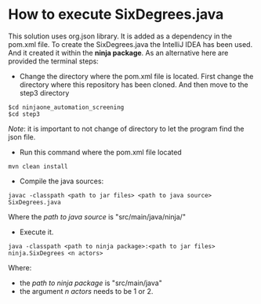 # How to execute SixDegrees.java

This solution uses org.json library. It is added as a dependency in the pom.xml file.
To create the SixDegrees.java the IntelliJ IDEA has been used. And it created it within the **ninja package**.
As an alternative here are provided the terminal steps:

+ Change the directory where the pom.xml file is located. First change the directory where this repository has been cloned. And then move to the step3 directory
```
$cd ninjaone_automation_screening
$cd step3
```
  *Note*: it is important to not change of directory to let the program find the json file.


+ Run this command where the pom.xml file located
```
mvn clean install
```

+ Compile the java sources:
```
javac -classpath <path to jar files> <path to java source> SixDegrees.java
```
Where the *path to java source* is "src/main/java/ninja/"

+ Execute it.
```
java -classpath <path to ninja package>:<path to jar files> ninja.SixDegrees <n actors>
```
Where:
  + the *path to ninja package* is "src/main/java"
  + the argument *n actors* needs to be 1 or 2.
